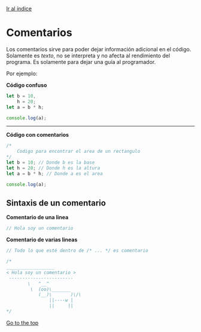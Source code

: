 [Ir al índice](indice.md)

# Comentarios

Los comentarios sirve para poder dejar información adicional en el código. Solamente es _texto_, no se interpreta y no afecta al rendimiento del programa. Es solamente para dejar una guía al programador.

Por ejemplo:

**Código confuso**

```javascript
let b = 10,
	h = 20;
let a = b * h;

console.log(a);
```

---

**Código con comentarios**

```javascript
/*
    Codigo para encontrar el area de un rectangulo
*/
let b = 10; // Donde b es la base
let h = 20; // Donde h es la altura
let a = b * h; // Donde a es el area

console.log(a);
```

## Sintaxis de un comentario

**Comentario de una linea**

```javascript
// Hola soy un comentario
```

**Comentario de varias lineas**

```javascript
// Todo lo que esté dentro de /* ... */ es comentario

/*
__________________
< Hola soy un comentario >
 ------------------------
        \   ^__^
         \  (oo)\_______
            (__)\       )\/\
                ||----w |
                ||     ||
*/
```

[Go to the top](#comentarios)

